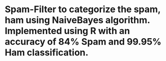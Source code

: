 # Spam-Filter to categorize the spam, ham using NaiveBayes algorithm. Implemented using R with an accuracy of 84% Spam and 99.95% Ham classification.
